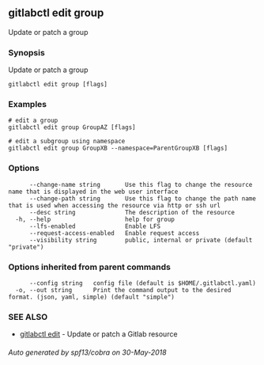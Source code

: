 ## gitlabctl edit group

Update or patch a group

### Synopsis

Update or patch a group

```
gitlabctl edit group [flags]
```

### Examples

```
# edit a group
gitlabctl edit group GroupAZ [flags]

# edit a subgroup using namespace
gitlabctl edit group GroupXB --namespace=ParentGroupXB [flags]

```

### Options

```
      --change-name string       Use this flag to change the resource name that is displayed in the web user interface
      --change-path string       Use this flag to change the path name that is used when accessing the resource via http or ssh url
      --desc string              The description of the resource
  -h, --help                     help for group
      --lfs-enabled              Enable LFS
      --request-access-enabled   Enable request access
      --visibility string        public, internal or private (default "private")
```

### Options inherited from parent commands

```
      --config string   config file (default is $HOME/.gitlabctl.yaml)
  -o, --out string      Print the command output to the desired format. (json, yaml, simple) (default "simple")
```

### SEE ALSO

* [gitlabctl edit](gitlabctl_edit.md)	 - Update or patch a Gitlab resource

###### Auto generated by spf13/cobra on 30-May-2018
